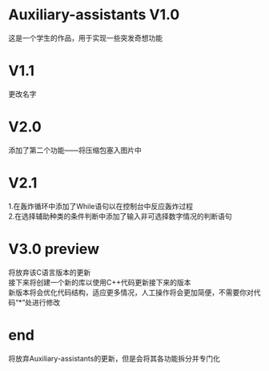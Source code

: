 # Auxiliary-assistants V1.0
这是一个学生的作品，用于实现一些突发奇想功能  
# V1.1  
更改名字
# V2.0  
添加了第二个功能——将压缩包塞入图片中  
# V2.1  
1.在轰炸循环中添加了While语句以在控制台中反应轰炸过程  
2.在选择辅助种类的条件判断中添加了输入非可选择数字情况的判断语句  
# V3.0 preview
将放弃该C语言版本的更新  
接下来将创建一个新的库以使用C++代码更新接下来的版本  
新版本将会优化代码结构，适应更多情况，人工操作将会更加简便，不需要你对代码“*”处进行修改  
# end   
将放弃Auxiliary-assistants的更新，但是会将其各功能拆分并专门化
